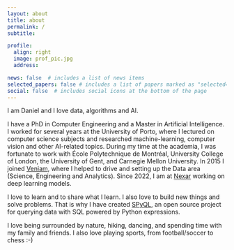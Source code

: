 ```yaml
---
layout: about
title: about
permalink: /
subtitle:

profile:
  align: right
  image: prof_pic.jpg
  address:

news: false  # includes a list of news items
selected_papers: false # includes a list of papers marked as "selected={true}"
social: false  # includes social icons at the bottom of the page
---
```


I am Daniel and I love data, algorithms and AI.

I have a PhD in Computer Engineering and a Master in Artificial Intelligence. I worked for several years at the University of Porto, where I lectured on computer science subjects and researched machine-learning, computer vision and other AI-related topics. During my time at the academia, I was fortunate to work with École Polytechnique de Montréal, University College of London, the University of Gent, and Carnegie Mellon University. In 2015 I joined [Veniam](http://www.veniam.com), where I helped to drive and setting up the Data area (Science, Engineering and Analytics). Since 2022, I am at [Nexar](https://www.getnexar.com) working on deep learning models.

I love to learn and to share what I learn. I also love to build new things and solve problems. That is why I have created [SPyQL](https://github.com/dcmoura/spyql), an open source project for querying data with SQL powered by Python expressions.

I love being surrounded by nature, hiking, dancing, and spending time with my family and friends. I also love playing sports, from football/soccer to chess :-)
